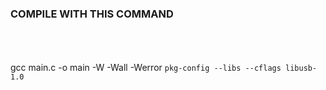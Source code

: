 ### COMPILE WITH THIS COMMAND
<br><br><br>
gcc main.c -o main -W -Wall -Werror `pkg-config --libs --cflags libusb-1.0`


